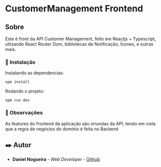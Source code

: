 # CustomerManagement Frontend

## Sobre

Este é front da API Customer Management, feito em Reactjs + Typescript, utlizando React Router Dom, bibilotecas de Notificação, Ícones, e outras mais.

### 🔧 Instalação

Instalando as dependencias:

```
npm install
```

Rodando o projeto:

```
npm run dev
```

### 💭​ Observações

As features do frontend da aplicação são oriundas da API, tendo em vista que a regra de negócios do domínio é feita no Backend 

## ✒️ Autor

* **Daniel Nogueira** - *Web Developer* - [Github](https://github.com/NogueiraDan)

